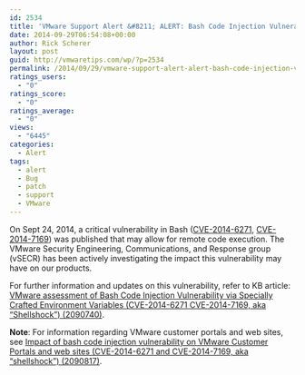 ```yaml
---
id: 2534
title: 'VMware Support Alert &#8211; ALERT: Bash Code Injection Vulnerability aka Shellshock'
date: 2014-09-29T06:54:08+00:00
author: Rick Scherer
layout: post
guid: http://vmwaretips.com/wp/?p=2534
permalink: /2014/09/29/vmware-support-alert-alert-bash-code-injection-vulnerability-aka-shellshock/
ratings_users:
  - "0"
ratings_score:
  - "0"
ratings_average:
  - "0"
views:
  - "6445"
categories:
  - Alert
tags:
  - alert
  - Bug
  - patch
  - support
  - VMware
---
```

On Sept 24, 2014, a critical vulnerability in Bash (<a href="http://1.usa.gov/1rxLH4h" target="_blank">CVE-2014-6271</a>, <a href="http://1.usa.gov/1tbkocU" target="_blank">CVE-2014-7169</a>) was published that may allow for remote code execution. The VMware Security Engineering, Communications, and Response group (vSECR) has been actively investigating the impact this vulnerability may have on our products.

For further information and updates on this vulnerability, refer to KB article: <a href="http://vmw.re/1tbkocV" target="_blank"><br /> VMware assessment of Bash Code Injection Vulnerability via Specially Crafted Environment Variables (CVE-2014-6271 CVE-2014-7169, aka “Shellshock”) (2090740)</a>.

**Note**: For information regarding VMware customer portals and web sites, see <a href="http://vmw.re/1tbkm4N" target="_blank">Impact of bash code injection vulnerability on VMware Customer Portals and web sites (CVE-2014-6271 and CVE-2014-7169, aka “shellshock”) (2090817)</a>.

&nbsp;